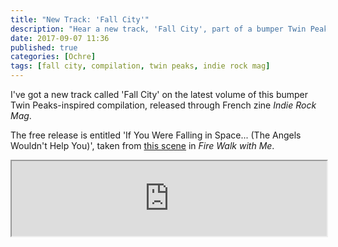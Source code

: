 ```yaml
---
title: "New Track: 'Fall City'"
description: "Hear a new track, 'Fall City', part of a bumper Twin Peaks-inspired compilation."
date: 2017-09-07 11:36
published: true
categories: [Ochre]
tags: [fall city, compilation, twin peaks, indie rock mag]
---
```

I've got a new track called 'Fall City' on the latest volume of this bumper Twin Peaks-inspired compilation, released through French zine <em>Indie Rock Mag</em>.

The free release is entitled 'If You Were Falling in Space​.​.​. (The Angels Wouldn't Help You)', taken from [this scene](https://www.youtube.com/watch?v=mzl3TXRSJIM) in <em>Fire Walk with Me</em>.

<iframe style="width: 100%; height: 120px;" src="https://bandcamp.com/EmbeddedPlayer/album=2390490948/size=large/bgcol=ffffff/linkcol=EA5727/tracklist=false/artwork=small/track=1796281275/transparent=true/"></iframe>

